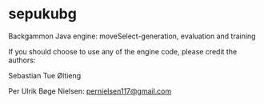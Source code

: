 # sepukubg
Backgammon Java engine: moveSelect-generation, evaluation and training

If you should choose to use any of the engine code, please credit the authors:

Sebastian Tue Øltieng

Per Ulrik Bøge Nielsen: pernielsen117@gmail.com
